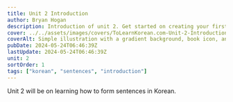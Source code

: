 ```yaml
---
title: Unit 2 Introduction
author: Bryan Hogan
description: Introduction of unit 2. Get started on creating your first sentences.
cover: ../../assets/images/covers/ToLearnKorean.com-Unit-2-Introduction.png
coverAlt: Simple illustration with a gradient background, book icon, and various small icons surrounding the title which is placed prominently in the center.
pubDate: 2024-05-24T06:46:39Z
lastUpdate: 2024-05-24T06:46:39Z
unit: 2
sortOrder: 1
tags: ["korean", "sentences", "introduction"]
---
```


Unit 2 will be on learning how to form sentences in Korean.